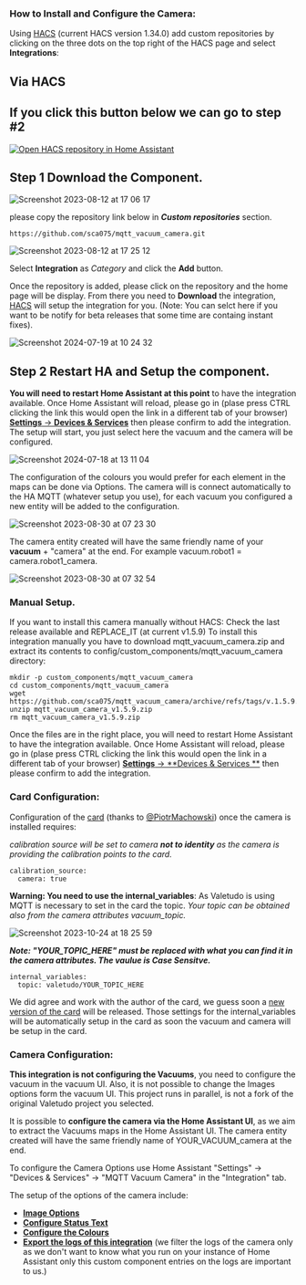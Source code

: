 ### How to Install and Configure the Camera:
Using [HACS](https://hacs.xyz/) (current HACS version  1.34.0) add custom repositories by clicking on the three dots on the top right of the HACS page and select **Integrations**:

## Via HACS

## If you click this button below we can go to step #2
[![Open HACS repository in Home Assistant](https://my.home-assistant.io/badges/hacs_repository.svg)](https://my.home-assistant.io/redirect/hacs_repository/?owner=sca075&repository=mqtt_vacuum_camera&category=integration)

## Step 1 Download the Component.
![Screenshot 2023-08-12 at 17 06 17](https://github.com/sca075/valetudo_vacuum_camera/assets/82227818/4abdf05a-eb50-4317-a0e9-8c6984bdba05)

please copy the repository link below in ***Custom repositories*** section.

```
https://github.com/sca075/mqtt_vacuum_camera.git
```

![Screenshot 2023-08-12 at 17 25 12](https://github.com/sca075/mqtt_vacuum_camera/assets/82227818/5e0874e6-4599-4853-b69b-940609555491)

Select **Integration** as _Category_ and click the **Add** button.


Once the repository is added, please click on the repository and the home page will be display. From there you need to
**Download** the integration, [HACS](https://hacs.xyz/) will setup the integration for you. (Note: You can selct here if you want to be notify for beta releases that some time are containg instant fixes).

![Screenshot 2024-07-19 at 10 24 32](https://github.com/user-attachments/assets/57a22bb7-f9d5-40fc-abda-1a2bd34265da)


## Step 2 Restart HA and Setup the component.
**You will need to restart Home Assistant at this point** to have the integration available. Once Home Assistant will reload, please go in (plase press CTRL clicking the link this would open the link in a different tab of your browser) [**Settings** -> **Devices & Services**](https://my.home-assistant.io/redirect/config_flow_start/?domain=mqtt_vacuum_camera) then please confirm to add the integration.
The setup will start, you just select here the vacuum and the camera will be configured.

![Screenshot 2024-07-18 at 13 11 04](https://github.com/user-attachments/assets/871bb739-ce32-4ee4-bccf-05d597afd399)

The configuration of the colours you would prefer for each element in the maps can be done via Options. The camera will is connect automatically to the HA MQTT (whatever setup you use), for each vacuum you configured a new entity will be added to the configuration.

![Screenshot 2023-08-30 at 07 23 30](https://github.com/sca075/mqtt_vacuum_camera/assets/82227818/5587ecc0-859e-4bd4-ba18-0f96df0c55a5)


The camera entity created will have the same friendly name of your **vacuum** + "camera" at the end. For example vacuum.robot1 = camera.robot1_camera.

![Screenshot 2023-08-30 at 07 32 54](https://github.com/sca075/valetudo_vacuum_camera/assets/82227818/c4c054a5-e021-4c68-804b-9484d35a42ae)

### Manual Setup.
If you want to install this camera manually without HACS:
Check the last release available and REPLACE_IT (at current v1.5.9)
To install this integration manually you have to download mqtt_vacuum_camera.zip and extract its contents to config/custom_components/mqtt_vacuum_camera directory:

```
mkdir -p custom_components/mqtt_vacuum_camera
cd custom_components/mqtt_vacuum_camera
wget https://github.com/sca075/mqtt_vacuum_camera/archive/refs/tags/v.1.5.9.zip
unzip mqtt_vacuum_camera_v1.5.9.zip
rm mqtt_vacuum_camera_v1.5.9.zip
```

Once the files are in the right place, you will need to restart Home Assistant to have the integration available. Once Home Assistant will reload, please go in (plase press CTRL clicking the link this would open the link in a different tab of your browser) [**Settings** -> **Devices & Services **](https://my.home-assistant.io/redirect/config_flow_start/?domain=valetudo_vacuum_camera) then please confirm to add the integration.

### Card Configuration:

Configuration of the [card](https://github.com/PiotrMachowski/lovelace-xiaomi-vacuum-map-card) (thanks to [@PiotrMachowski](https://github.com/PiotrMachowski)) once the camera is installed requires:

*calibration source will be set to camera **not to identity** as the camera is providing the calibration points to the card.*
```
calibration_source: 
  camera: true 
```

**Warning: You need to use the internal_variables**: As Valetudo is using MQTT is necessary to set in the card the
topic.
*Your topic can be obtained also from the camera attributes vacuum_topic.*

![Screenshot 2023-10-24 at 18 25 59](https://github.com/sca075/valetudo_vacuum_camera/assets/82227818/080b7bcb-19f1-4415-870f-2285329e7ce9)

***Note: "YOUR_TOPIC_HERE" must be replaced with what you can find it in the camera attributes. The vaulue is Case
Sensitve.***
```
internal_variables: 
  topic: valetudo/YOUR_TOPIC_HERE  
```

We did agree and work with the author of the card, we guess soon a [new version of the card](https://github.com/PiotrMachowski/lovelace-xiaomi-vacuum-map-card/actions/runs/7005593157) will be released.
Those settings for the internal_variables will be automatically setup in the card as soon the vacuum and camera will be setup in the card.

### Camera Configuration:

**This integration is not configuring the Vacuums**, you need to configure the vacuum in the vacuum UI. Also, it is not
possible to change the Images options form the vacuum UI.
This project runs in parallel, is not a fork of the original Valetudo project you selected.

It is possible to **configure the camera via the Home Assistant UI**, as we aim to extract the Vacuums maps in the Home
Assistant UI.
The camera entity created will have the same friendly name of YOUR_VACUUM_camera at the end.

To configure the Camera Options use Home Assistant "Settings" -> "Devices & Services" -> "MQTT Vacuum Camera" in
the "Integration" tab.

The setup of the options of the camera include:
- [**Image Options**](https://github.com/sca075/mqtt_vacuum_camera/blob/main/docs/images_options.md)
- [**Configure Status Text**](https://github.com/sca075/mqtt_vacuum_camera/blob/main/docs/status_text.md)
- [**Configure the Colours**](https://github.com/sca075/mqtt_vacuum_camera/blob/main/docs/colours.md)
- [**Export the logs of this integration**](https://github.com/sca075/mqtt_vacuum_camera/blob/main/docs/snapshots.md) (we filter the logs of the camera only as we don't want
  to know what you run on your instance of Home Assistant only this custom component entries on the logs are important to us.)
